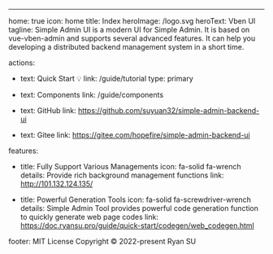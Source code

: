 ---

home: true
icon: home
title: Index
heroImage: /logo.svg
heroText: Vben UI
tagline: Simple Admin UI is a modern UI for Simple Admin. It is based on vue-vben-admin and supports several advanced features. It can help you developing a distributed backend management system in a short time.

actions:

- text: Quick Start 💡
  link: /guide/tutorial
  type: primary

- text: Components
  link: /guide/components

- text: GitHub
  link: https://github.com/suyuan32/simple-admin-backend-ui

- text: Gitee
  link: https://gitee.com/hopefire/simple-admin-backend-ui

features:

- title: Fully Support Various Managements
  icon: fa-solid fa-wrench
  details: Provide rich background management functions
  link: http://101.132.124.135/

- title: Powerful Generation Tools
  icon: fa-solid fa-screwdriver-wrench
  details: Simple Admin Tool provides powerful code generation function to quickly generate web page codes
  link: https://doc.ryansu.pro/guide/quick-start/codegen/web_codegen.html

footer: MIT License Copyright © 2022-present Ryan SU
